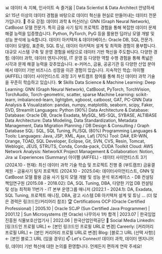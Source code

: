 📊 데이터 속 지혜, 인사이트 속 즐거움 | Data Scientist & Data Architect
안녕하세요! 15년 이상의 데이터 경험을 바탕으로 데이터 혁신을 현실로 만들어내는 데이터 전문가입니다. 🚀
주요 강점:
데이터 과학 & 머신러닝: GNN (Graph Neural Network), CatBoost 모델 전문가. 특히 금융 사기 탐지 프로젝트 경험을 통해 복잡한 데이터 문제 해결 능력을 입증했습니다. Python, PyTorch, PyG 등을 활용한 딥러닝 모델 개발 및 성능 분석에 능숙합니다.
데이터 아키텍처 & 데이터베이스: Oracle DB, SQL 전문가. 데이터 모델링, 표준화, SQL 튜닝, 데이터 아키텍처 설계 및 최적화 경험이 풍부합니다. 대규모 시스템 구축 및 운영 경험을 바탕으로 데이터 기반 혁신을 주도합니다.
다양한 경험: 데이터 과학, 데이터 엔지니어링, IT 운영 등 다양한 역할 수행 경험을 통해 폭넓은 시각과 문제 해결 능력을 갖추었습니다. e-커머스, 금융, 공공기관 등 다양한 산업 분야에서 데이터 기반 비즈니스 성장을 이끈 경험이 있습니다.
지속적인 학습: 아이펠 (AIFFEL) 데이터 사이언티스트 과정 3기 부트캠프 참여를 통해 최신 데이터 과학 기술을 꾸준히 학습하고 있습니다.
🛠️ Skills
Data Science & Machine Learning:
Deep Learning: GNN (Graph Neural Network), CatBoost, PyTorch, TorchVision, TorchAudio, Torch-geometric, scatter, sparse
Machine Learning: scikit-learn, imbalanced-learn, lightgbm, xgboost, catboost, GAT, PC-GNN
Data Analysis & Visualization: pandas, numpy, matplotlib, seaborn, scipy, Faker, SVD, Streamlit
Languages: Python (90%)
Data Architecture & Database:
Database: Oracle DB, Oracle Exadata, MySQL, MS-SQL, SYBASE, ALTIBASE
Data Architecture: Data Modeling, Data Standardization, Metadata Management, Data Migration Planning / DB Design & Consulting / Graph Database
SQL: SQL, SQL Tuning, PL/SQL (80%)
Programming Languages & Tools:
Languages: Java, JSP, XML, Ajax, Lafj (70%)
Tool: DA#, ER-WIN, Orange, TOAD, SQL Developer, Eclipse, Git, SVN, CVS, Resin, Tomcat, Weblogic, JEUS, STRUTS, Conda, Conda-pack, CUDA Toolkit
Cloud: AWS
Network Analysis: NetworkX
Project Management & Collaboration: Notion, Jira
📊 Experiences (Summary)
아이펠 (AIFFEL) - 데이터 사이언티스트 3기 (2024.10 - 현재): 최신 데이터 과학 기술 학습 및 프로젝트 진행 중 (부트캠프)
금융결제원 - 금융사기 탐지 프로젝트 (2024.10 - 2025.04): 데이터사이언티스트, GNN 및 CatBoost 모델 활용 금융 사기 탐지 모델 개발 및 성능 분석
위즈베이스 - DB 컨설팅 책임연구원 (2015.08 - 2018.02): DA, SQL Tuning, DBA, 다양한 기업 DB 컨설팅 및 성능 최적화
11번가 - IT 본부 운영그룹 매니저 (2022.1 - 2024.1): DA, Exadata, SQL Tuning, 프로젝트 매니징, DBA, 광고 시스템 DB 아키텍처 설계 및 튜닝
... (더 많은 경력은 링크드인/커리어리 참조)
🏆 Certifications
OCP (Oracle Certified Professional) | 2005.10 | Oracle
SCJP (Sun Certified Java Programmer) | 2001.12 | Sun Microsystems (현 Oracle)
나무의사 1차 합격 | 2023.07 | 한국임업진흥원
식물보호산업기사 | 2022.06 | 한국산업인력공단
🔗 Social Media
LinkedIn: [링크드인 프로필 URL] <- [본인 링크드인 프로필 URL로 변경]
Careerly: [커리어리 프로필 URL] <- [본인 커리어리 프로필 URL로 변경]
Blog: [블로그 URL (선택 사항)] <- [본인 블로그 URL (있을 경우)]
📫 Let's Connect!
데이터 과학, 데이터 엔지니어링, 데이터 기반 혁신에 대한 논의를 환영합니다. 언제든지 편하게 연락 주세요!
